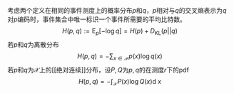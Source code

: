考虑两个定义在相同的事件测度上的概率分布$p$和$q$，$p$相对与$q$的交叉熵表示为$q$对$p$编码时，事件集合中唯一标识一个事件所需要的平均比特数。
$$
H(p, q) := \mathrm{E}_p[-\log q] = H(p) + D_{\mathrm{KL}}(p||q)
$$
若$p$和$q$为离散分布
$$
H(p, q) = -\sum_{x\in \mathcal{X}}p(x)\log q(x)
$$
若$p$和$q$为$\mathcal{X}$上的[[绝对连续]]分布，设$P, Q$为$p, q$的在测度$r$下的pdf
$$
H(p, q) = -\int_{\mathcal{X}}P(x)\log Q(x) \mathop{\mathrm{d}\!}x
$$
